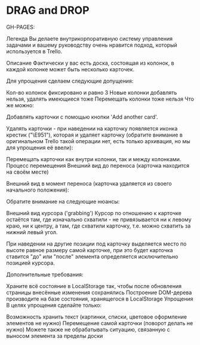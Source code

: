 
# DRAG and DROP

GH-PAGES: 

Легенда
Вы делаете внутрикорпоративную систему управления задачами и вашему руководству очень нравится подход, который используется в Trello.



Описание
Фактически у вас есть доска, состоящая из колонок, в каждой колонке может быть несколько карточек.

Для упрощения сделаем следующие допущения:

Кол-во колонок фиксировано и равно 3
Новые колонки добавлять нельзя, удалять имеющиеся тоже
Перемещать колонки тоже нельзя
Что же можно:

Добавлять карточки с помощью кнопки 'Add another card'.

Удалять карточки - при наведении на карточку появляется иконка крестик ("\E951"), которая и удаляет карточку (обратите внимание в оригинальном Trello такой операции нет, есть только архивация, но мы для упрощения её ввели):


Перемещать карточки как внутри колонки, так и между колонками.
Процесс перемещения
Внешний вид до переноса (карточка находится на своём месте)


Внешний вид в момент переноса (карточка удаляется из своего начального положения):


Обратите внимание на следующие нюансы:

Внешний вид курсора ('grabbing')
Курсор по отношению к карточке остаётся там, где изначально схватили - не привязывается ни к левому краю, ни к центру, а там, где схватили карточку, т.е. можно схватить за нижний левый угол.


При наведении на другие позиции под карточку выделяется место по высоте равное размеру самой карточке, при это будет карточка ставится "до" или "после" элемента определяется исключительно позицией курсора.


Дополнительные требования:

Храните всё состояние в LocalStorage так, чтобы после обновления страницы внесённые изменения сохранялись
Построение DOM-дерева производите на базе состояния, хранящегося в LocalStorage
Упрощения
В целях упрощения сделайте только:

Возможность хранить текст (картинки, списки, цветовое оформление элементов не нужно)
Перемещение самой карточки (поворот делать не нужно)
Можете также не обрабатывать ситуацию, связанную с выносом элемента за пределы доски
